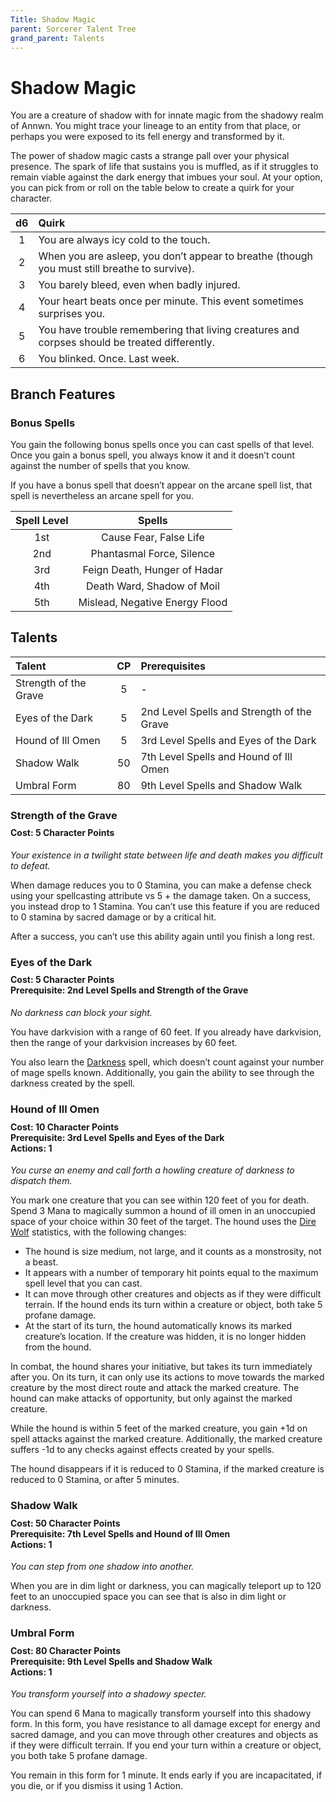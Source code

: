 ```yaml
---
Title: Shadow Magic
parent: Sorcerer Talent Tree
grand_parent: Talents
---
```

 
# Shadow Magic
You are a creature of shadow with for innate magic from the shadowy realm of Annwn. You might trace your lineage to an entity from that place, or perhaps you were exposed to its fell energy and transformed by it.

The power of shadow magic casts a strange pall over your physical presence. The spark of life that sustains you is muffled, as if it struggles to remain viable against the dark energy that imbues your soul. At your option, you can pick from or roll on the table below to create a quirk for your character.

| d6 | Quirk |
|:--:|:------|
| 1 | You are always icy cold to the touch. |
| 2 | When you are asleep, you don’t appear to breathe (though you must still breathe to survive). |
| 3 | You barely bleed, even when badly injured. |
| 4 | Your heart beats once per minute. This event sometimes surprises you. |
| 5 | You have trouble remembering that living creatures and corpses should be treated differently. |
| 6 | You blinked. Once. Last week. |

## Branch Features

### Bonus Spells
You gain the following bonus spells once you can cast spells of that level. Once you gain a bonus spell, you always know it and it doesn’t count against the number of spells that you know.

If you have a bonus spell that doesn’t appear on the arcane spell list, that spell is nevertheless an arcane spell for you.

| Spell Level | Spells |
|:-----------:|:------:|
| 1st | Cause Fear, False Life |
| 2nd | Phantasmal Force, Silence | 
| 3rd | Feign Death, Hunger of Hadar | 
| 4th | Death Ward, Shadow of Moil | 
| 5th | Mislead, Negative Energy Flood | 

## Talents
 
| Talent | CP | Prerequisites |
|:-------|:--:|:--------------|
| Strength of the Grave | 5  | - |  
| Eyes of the Dark      | 5  | 2nd Level Spells and Strength of the Grave |  
| Hound of Ill Omen     | 5  | 3rd Level Spells and Eyes of the Dark |  
| Shadow Walk           | 50 | 7th Level Spells and Hound of Ill Omen |  
| Umbral Form           | 80 | 9th Level Spells and Shadow Walk |  


###  Strength of the Grave

<div style="margin-top:-10px;"></div>
 
#### **Cost:** 5 Character Points
*Your existence in a twilight state between life and death makes you difficult to defeat.*

When damage reduces you to 0 Stamina, you can make a defense check using your spellcasting attribute vs 5 + the damage taken. On a success, you instead drop to 1 Stamina. You can’t use this feature if you are reduced to 0 stamina by sacred damage or by a critical hit.

After a success, you can’t use this ability again until you finish a long rest.

###  Eyes of the Dark

<div style="margin-top:-10px;"></div>
 
#### **Cost:** 5 Character Points<br>**Prerequisite:** 2nd Level Spells and Strength of the Grave
*No darkness can block your sight.*

You have darkvision with a range of 60 feet. If you already have darkvision, then the range of your darkvision increases by 60 feet.

You also learn the [Darkness]() spell, which doesn’t count against your number of mage spells known. Additionally, you gain the ability to see through the darkness created by the spell.

###  Hound of Ill Omen
 
<div style="margin-top:-10px;"></div>

#### **Cost:** 10 Character Points<br>**Prerequisite:** 3rd Level Spells and Eyes of the Dark<br>**Actions:** 1
*You curse an enemy and call forth a howling creature of darkness to dispatch them.*

You mark one creature that you can see within 120 feet of you for death. Spend 3 Mana to magically summon a hound of ill omen in an unoccupied space of your choice within 30 feet of the target. The hound uses the [Dire Wolf]() statistics, with the following changes:
* The hound is size medium, not large, and it counts as a monstrosity, not a beast.
* It appears with a number of temporary hit points equal to the maximum spell level that you can cast.
* It can move through other creatures and objects as if they were difficult terrain. If the hound ends its turn within a creature or object, both take 5 profane damage.
* At the start of its turn, the hound automatically knows its marked creature’s location. If the creature was hidden, it is no longer hidden from the hound.

In combat, the hound shares your initiative, but takes its turn immediately after you. On its turn, it can only use its actions to move towards the marked creature by the most direct route and attack the marked creature. The hound can make attacks of opportunity, but only against the marked creature. 

While the hound is within 5 feet of the marked creature, you gain +1d on spell attacks against the marked creature. Additionally, the marked creature suffers -1d to any checks against effects created by your spells.

The hound disappears if it is reduced to 0 Stamina, if the marked creature is reduced to 0 Stamina, or after 5 minutes.

### Shadow Walk

<div style="margin-top:-10px;"></div>
 
#### **Cost:** 50 Character Points<br>**Prerequisite:** 7th Level Spells and Hound of Ill Omen<br>**Actions:** 1
*You can step from one shadow into another.*

When you are in dim light or darkness, you can magically teleport up to 120 feet to an unoccupied space you can see that is also in dim light or darkness.

### Umbral Form
 
<div style="margin-top:-10px;"></div>
 
#### **Cost:** 80 Character Points<br>**Prerequisite:** 9th Level Spells and Shadow Walk<br>**Actions:** 1
*You transform yourself into a shadowy specter.*

You can spend 6 Mana to magically transform yourself into this shadowy form. In this form, you have resistance to all damage except for energy and sacred damage, and you can move through other creatures and objects as if they were difficult terrain. If you end your turn within a creature or object, you both take 5 profane damage.

You remain in this form for 1 minute. It ends early if you are incapacitated, if you die, or if you dismiss it using 1 Action.
